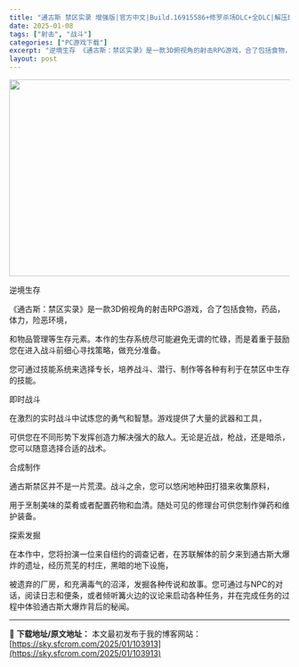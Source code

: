 ```yaml
---
title: "通古斯 禁区实录 增强版|官方中文|Build.16915586+修罗杀场DLC+全DLC|解压即撸|"
date: 2025-01-08
tags: ["射击", "战斗"]
categories: ["PC游戏下载"]
excerpt: "逆境生存 《通古斯：禁区实录》是一款3D俯视角的射击RPG游戏，合了包括食物，药品，体力，险恶环境， 和物品管理等生存元素。本作的生存系统尽可能避免无谓的忙碌，而是着重于鼓励您在进入战斗前细心寻找策略，做充分准备。 您可通过技能系统来选择专长，培养战斗、潜行、制作等各种有利于在禁区中生存的技能。 即&hellip;"
layout: post
---
```


<img class="aligncenter size-full wp-image-103921" src="https://sky.sfcrom.com/wp-content/uploads/2025/01/2025010804110981.webp" alt="" width="616" height="353" />

逆境生存

《通古斯：禁区实录》是一款3D俯视角的射击RPG游戏，合了包括食物，药品，体力，险恶环境，

和物品管理等生存元素。本作的生存系统尽可能避免无谓的忙碌，而是着重于鼓励您在进入战斗前细心寻找策略，做充分准备。

您可通过技能系统来选择专长，培养战斗、潜行、制作等各种有利于在禁区中生存的技能。

即时战斗

在激烈的实时战斗中试炼您的勇气和智慧。游戏提供了大量的武器和工具，

可供您在不同形势下发挥创造力解决强大的敌人。无论是近战，枪战，还是暗杀，您可以随意选择合适的战术。

合成制作

通古斯禁区并不是一片荒漠。战斗之余，您可以悠闲地种田打猎来收集原料，

用于烹制美味的菜肴或者配置药物和血清。随处可见的修理台可供您制作弹药和维护装备。

探索发掘

在本作中，您将扮演一位来自纽约的调查记者，在苏联解体的前夕来到通古斯大爆炸的遗址，经历荒芜的村庄，黑暗的地下设施，

被遗弃的厂房，和充满毒气的沼泽，发掘各种传说和故事。您可通过与NPC的对话，阅读日志和便条，或者倾听篝火边的议论来启动各种任务，并在完成任务的过程中体验通古斯大爆炸背后的秘闻。

---
📖 **下载地址/原文地址：** 本文最初发布于我的博客网站：[https://sky.sfcrom.com/2025/01/103913](https://sky.sfcrom.com/2025/01/103913)
